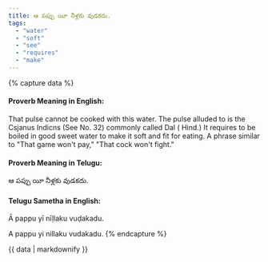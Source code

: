 ```yaml
---
title: ఆ పప్పు యీ నీళ్లకు వుడకదు.
tags:
  - "water"
  - "soft"
  - "see"
  - "requires"
  - "make"
---
```


{% capture data %}
#### Proverb Meaning in English:
That pulse cannot be cooked with this water.
The pulse alluded to is the Csjanus Indicns (See No. 32) commonly called Dal ( Hind.) It requires to be boiled in good sweet water to make it soft and fit for eating.
A phrase similar to "That game won't pay," "That cock won't fight."

#### Proverb Meaning in Telugu:
ఆ పప్పు యీ నీళ్లకు వుడకదు.

#### Telugu Sametha in English:
Ā pappu yī nīḷlaku vuḍakadu.

A pappu yi nillaku vudakadu.
{% endcapture %}

{{ data | markdownify }}

